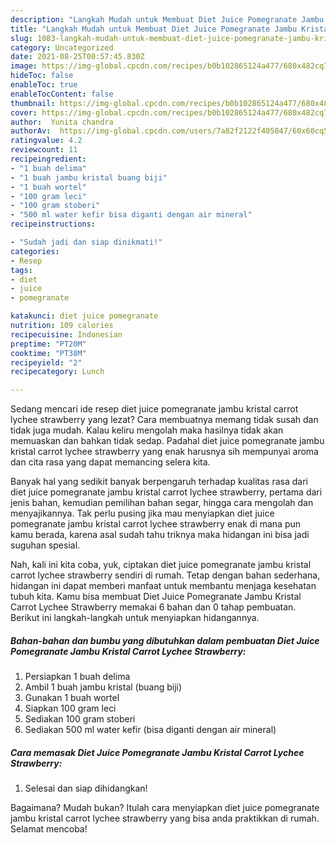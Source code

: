 ```yaml
---
description: "Langkah Mudah untuk Membuat Diet Juice Pomegranate Jambu Kristal Carrot Lychee Strawberry Anti Gagal"
title: "Langkah Mudah untuk Membuat Diet Juice Pomegranate Jambu Kristal Carrot Lychee Strawberry Anti Gagal"
slug: 1083-langkah-mudah-untuk-membuat-diet-juice-pomegranate-jambu-kristal-carrot-lychee-strawberry-anti-gagal
category: Uncategorized
date: 2021-08-25T00:57:45.830Z
image: https://img-global.cpcdn.com/recipes/b0b102865124a477/680x482cq70/diet-juice-pomegranate-jambu-kristal-carrot-lychee-strawberry-foto-resep-utama.jpg
hideToc: false
enableToc: true
enableTocContent: false
thumbnail: https://img-global.cpcdn.com/recipes/b0b102865124a477/680x482cq70/diet-juice-pomegranate-jambu-kristal-carrot-lychee-strawberry-foto-resep-utama.jpg
cover: https://img-global.cpcdn.com/recipes/b0b102865124a477/680x482cq70/diet-juice-pomegranate-jambu-kristal-carrot-lychee-strawberry-foto-resep-utama.jpg
author:  Yunita chandra
authorAv:  https://img-global.cpcdn.com/users/7a82f2122f405047/60x60cq50/avatar.jpg
ratingvalue: 4.2
reviewcount: 11
recipeingredient:
- "1 buah delima"
- "1 buah jambu kristal buang biji"
- "1 buah wortel"
- "100 gram leci"
- "100 gram stoberi"
- "500 ml water kefir bisa diganti dengan air mineral"
recipeinstructions:

- "Sudah jadi dan siap dinikmati!"
categories:
- Resep
tags:
- diet
- juice
- pomegranate

katakunci: diet juice pomegranate 
nutrition: 109 calories
recipecuisine: Indonesian
preptime: "PT20M"
cooktime: "PT38M"
recipeyield: "2"
recipecategory: Lunch

---
```



Sedang mencari ide resep diet juice pomegranate jambu kristal carrot lychee strawberry yang lezat? Cara membuatnya memang tidak susah dan tidak juga mudah. Kalau keliru mengolah maka hasilnya tidak akan memuaskan dan bahkan tidak sedap. Padahal diet juice pomegranate jambu kristal carrot lychee strawberry yang enak harusnya sih mempunyai aroma dan cita rasa yang dapat memancing selera kita.


Banyak hal yang sedikit banyak berpengaruh terhadap kualitas rasa dari diet juice pomegranate jambu kristal carrot lychee strawberry, pertama dari jenis bahan, kemudian pemilihan bahan segar, hingga cara mengolah dan menyajikannya. Tak perlu pusing jika mau menyiapkan diet juice pomegranate jambu kristal carrot lychee strawberry enak di mana pun kamu berada, karena asal sudah tahu triknya maka hidangan ini bisa jadi suguhan spesial.




Nah, kali ini kita coba, yuk, ciptakan diet juice pomegranate jambu kristal carrot lychee strawberry sendiri di rumah. Tetap dengan bahan sederhana, hidangan ini dapat memberi manfaat untuk membantu menjaga kesehatan tubuh kita. Kamu bisa membuat Diet Juice Pomegranate Jambu Kristal Carrot Lychee Strawberry memakai 6 bahan dan 0 tahap pembuatan. Berikut ini langkah-langkah untuk menyiapkan hidangannya.

<!--inarticleads1-->

##### Bahan-bahan dan bumbu yang dibutuhkan dalam pembuatan Diet Juice Pomegranate Jambu Kristal Carrot Lychee Strawberry:

1. Persiapkan 1 buah delima
1. Ambil 1 buah jambu kristal (buang biji)
1. Gunakan 1 buah wortel
1. Siapkan 100 gram leci
1. Sediakan 100 gram stoberi
1. Sediakan 500 ml water kefir (bisa diganti dengan air mineral)




<!--inarticleads2-->

##### Cara memasak Diet Juice Pomegranate Jambu Kristal Carrot Lychee Strawberry:


1. Selesai dan siap dihidangkan!



Bagaimana? Mudah bukan? Itulah cara menyiapkan diet juice pomegranate jambu kristal carrot lychee strawberry yang bisa anda praktikkan di rumah. Selamat mencoba!
